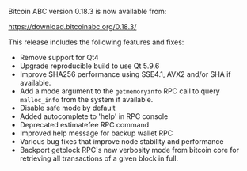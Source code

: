 Bitcoin ABC version 0.18.3 is now available from:

  <https://download.bitcoinabc.org/0.18.3/>

This release includes the following features and fixes:
 - Remove support for Qt4
 - Upgrade reproducible build to use Qt 5.9.6
 - Improve SHA256 performance using SSE4.1, AVX2 and/or SHA if available.
 - Add a mode argument to the `getmemoryinfo` RPC call to query `malloc_info` from the system if available.
 - Disable safe mode by default
 - Added autocomplete to 'help' in RPC console
 - Deprecated estimatefee RPC command
 - Improved help message for backup wallet RPC
 - Various bug fixes that improve node stability and performance
 - Backport getblock RPC's new verbosity mode from bitcoin core for retrieving all transactions of a given block in full.
